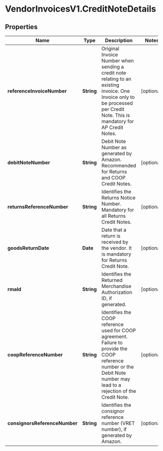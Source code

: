 # VendorInvoicesV1.CreditNoteDetails

## Properties
Name | Type | Description | Notes
------------ | ------------- | ------------- | -------------
**referenceInvoiceNumber** | **String** | Original Invoice Number when sending a credit note relating to an existing invoice. One Invoice only to be processed per Credit Note. This is mandatory for AP Credit Notes. | [optional] 
**debitNoteNumber** | **String** | Debit Note Number as generated by Amazon. Recommended for Returns and COOP Credit Notes. | [optional] 
**returnsReferenceNumber** | **String** | Identifies the Returns Notice Number. Mandatory for all Returns Credit Notes. | [optional] 
**goodsReturnDate** | **Date** | Date that a return is received by the vendor. It is mandatory for Returns Credit Note. | [optional] 
**rmaId** | **String** | Identifies the Returned Merchandise Authorization ID, if generated. | [optional] 
**coopReferenceNumber** | **String** | Identifies the COOP reference used for COOP agreement. Failure to provide the COOP reference number or the Debit Note number may lead to a rejection of the Credit Note. | [optional] 
**consignorsReferenceNumber** | **String** | Identifies the consignor reference number (VRET number), if generated by Amazon. | [optional] 


